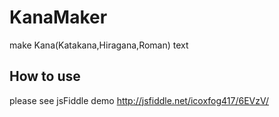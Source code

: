 KanaMaker
=========

make Kana(Katakana,Hiragana,Roman) text

## How to use
please see jsFiddle demo
http://jsfiddle.net/icoxfog417/6EVzV/
